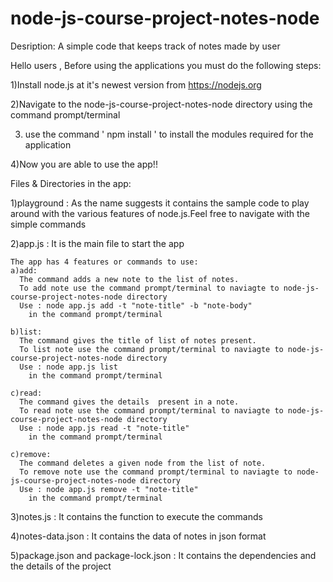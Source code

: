 # node-js-course-project-notes-node
Desription: A simple code that keeps track of notes made by user

Hello users , 
  Before using the applications you must do the following steps:

1)Install node.js at it's newest version from https://nodejs.org

2)Navigate to the node-js-course-project-notes-node directory using the command prompt/terminal

3) use the command ' npm install ' to install the modules required for the application

4)Now you are able to use the app!!

Files & Directories in the app:

1)playground :
    As the name suggests it contains the sample code to play around with the various features of node.js.Feel free to navigate with the simple commands
 
2)app.js :
    It is the main file to start the app
    
    The app has 4 features or commands to use:
    a)add:
      The command adds a new note to the list of notes.
      To add note use the command prompt/terminal to naviagte to node-js-course-project-notes-node directory
      Use : node app.js add -t "note-title" -b "note-body" 
        in the command prompt/terminal

    b)list:
      The command gives the title of list of notes present.
      To list note use the command prompt/terminal to naviagte to node-js-course-project-notes-node directory
      Use : node app.js list 
        in the command prompt/terminal
    
    c)read:
      The command gives the details  present in a note.
      To read note use the command prompt/terminal to naviagte to node-js-course-project-notes-node directory
      Use : node app.js read -t "note-title" 
        in the command prompt/terminal
        
    c)remove:
      The command deletes a given node from the list of note.
      To remove note use the command prompt/terminal to naviagte to node-js-course-project-notes-node directory
      Use : node app.js remove -t "note-title" 
        in the command prompt/terminal
        
3)notes.js :
    It contains the function to execute the commands
   
4)notes-data.json :
    It contains the data of notes in json format

5)package.json and package-lock.json : 
    It contains the dependencies and the details of the project
